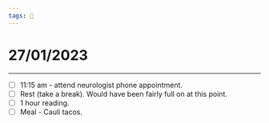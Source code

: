 ```yaml
---
tags: 📆
---
```


# 27/01/2023
---

- [ ] 11:15 am - attend neurologist phone appointment.
- [ ] Rest (take a break). Would have been fairly full on at this point.
- [ ] 1 hour reading.
- [ ] Meal - Cauli tacos.